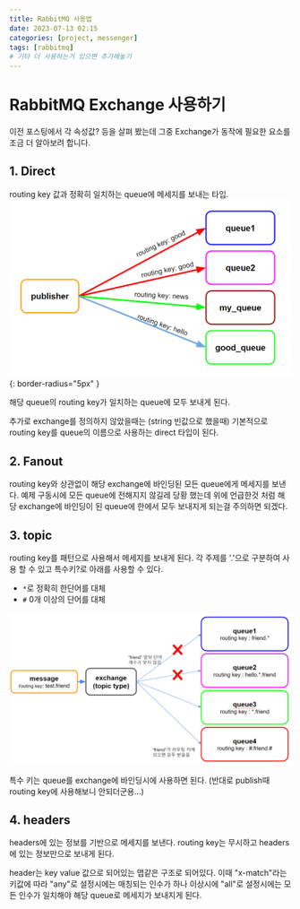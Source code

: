 ```yaml
---
title: RabbitMQ 사용법
date: 2023-07-13 02:15
categories: [project, messenger]
tags: [rabbitmq]
# 기타 더 사용하는거 있으면 추가해놓기
---
```


# RabbitMQ Exchange 사용하기

이전 포스팅에서 각 속성값? 등을 살펴 봤는데 그중 Exchange가 동작에 필요한 요소를 조금 더 알아보려 합니다.

## 1. Direct

routing key 값과 정확히 일치하는 queue에 메세지를 보내는 타입.
![rabbitmq_direct_routing_image](/assets/img/message_project/rabbitmq_direct_routing_image.png){: border-radius="5px" }

해당 queue의 routing key가 일치하는 queue에 모두 보내게 된다.

추가로 exchange를 정의하지 않았을때는 (string 빈값으로 했을때) 기본적으로 routing key를 queue의 이름으로 사용하는 direct 타입이 된다.

## 2. Fanout

routing key와 상관없이 해당 exchange에 바인딩된 모든 queue에게 메세지를 보낸다.
예제 구동시에 모든 queue에 전해지지 않길레 당황 했는데 위에 언급한것 처럼 해당 exchange에 바인딩이 된
queue에 한에서 모두 보내지게 되는걸 주의하면 되겠다.

## 3. topic

routing key를 패턴으로 사용해서 메세지를 보내게 된다. 각 주제를 '.'으로 구분하여 사용 할 수 있고 특수키?로 아래를 사용할 수 있다.

- `*`로 정확히 한단어를 대체
- `#` 0개 이상의 단어를 대체

![rabbitmq_topic_routing_image](/assets/img/message_project/rabbitmq_topic_routing_image.png)

특수 키는 queue를 exchange에 바인딩시에 사용하면 된다. (반대로 publish때 routing key에 사용해보니 안되더군용...)

## 4. headers

headers에 있는 정보를 기반으로 메세지를 보낸다.
routing key는 무시하고 headers에 있는 정보만으로 보내게 된다.

header는 key value 값으로 되어있는 맵같은 구조로 되어있다. 이때 "x-match"라는 키값에 따라 "any"로 설정시에는 매칭되는 인수가 하나 이상시에 "all"로 설정시에는 모든 인수가 일치해야 해당 queue로 메세지가 보내지게 된다.
